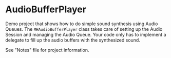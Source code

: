 # AudioBufferPlayer

Demo project that shows how to do simple sound synthesis using Audio Queues. The `MHAudioBufferPlayer` class takes care of setting up the Audio Session and managing the Audio Queue. Your code only has to implement a delegate to fill up the audio buffers with the synthesized sound.

See "Notes" file for project information.